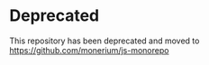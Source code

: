 # Deprecated

This repository has been deprecated and moved to https://github.com/monerium/js-monorepo

